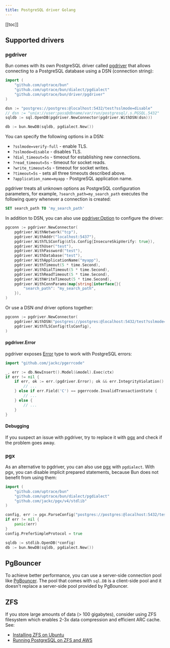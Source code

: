 ```yaml
---
title: PostgreSQL driver Golang
---
```


<CoverImage title="Supported PostgreSQL drivers" />

[[toc]]

## Supported drivers

### pgdriver

Bun comes with its own PostgreSQL driver called
[pgdriver](https://github.com/uptrace/bun/tree/master/driver/pgdriver) that allows connecting to a
PostgreSQL database using a DSN (connection string):

```go
import (
	"github.com/uptrace/bun"
	"github.com/uptrace/bun/dialect/pgdialect"
	"github.com/uptrace/bun/driver/pgdriver"
)

dsn := "postgres://postgres:@localhost:5432/test?sslmode=disable"
// dsn := "unix://user:pass@dbname/var/run/postgresql/.s.PGSQL.5432"
sqldb := sql.OpenDB(pgdriver.NewConnector(pgdriver.WithDSN(dsn)))

db := bun.NewDB(sqldb, pgdialect.New())
```

You can specify the following options in a DSN:

- `?sslmode=verify-full` - enable TLS.
- `?sslmode=disable` - disables TLS.
- `?dial_timeout=5s` - timeout for establishing new connections.
- `?read_timeout=5s` - timeout for socket reads.
- `?write_timeout=5s` - timeout for socket writes.
- `?timeout=5s` - sets all three timeouts described above.
- `?application_name=myapp` - PostgreSQL application name.

pgdriver treats all unknown options as PostgreSQL configuration parameters, for example,
`?search_path=my_search_path` executes the following query whenever a connection is created:

```sql
SET search_path TO 'my_search_path'
```

In addition to DSN, you can also use
[pgdriver.Option](https://pkg.go.dev/github.com/uptrace/bun/driver/pgdriver#Option) to configure the
driver:

```go
pgconn := pgdriver.NewConnector(
	pgdriver.WithNetwork("tcp"),
	pgdriver.WithAddr("localhost:5437"),
	pgdriver.WithTLSConfig(&tls.Config{InsecureSkipVerify: true}),
	pgdriver.WithUser("test"),
	pgdriver.WithPassword("test"),
	pgdriver.WithDatabase("test"),
	pgdriver.WithApplicationName("myapp"),
	pgdriver.WithTimeout(5 * time.Second),
	pgdriver.WithDialTimeout(5 * time.Second),
	pgdriver.WithReadTimeout(5 * time.Second),
	pgdriver.WithWriteTimeout(5 * time.Second),
	pgdriver.WithConnParams(map[string]interface{}{
		"search_path": "my_search_path",
	}),
)
```

Or use a DSN _and_ driver options together:

```go
pgconn := pgdriver.NewConnector(
    pgdriver.WithDSN("postgres://postgres:@localhost:5432/test?sslmode=verify-full"),
    pgdriver.WithTLSConfig(tlsConfig),
)
```

#### pgdriver.Error

pgdriver exposes [Error](https://pkg.go.dev/github.com/uptrace/bun/driver/pgdriver#Error) type to
work with PostgreSQL errors:

```go
import "github.com/jackc/pgerrcode"

_, err := db.NewInsert().Model(&model).Exec(ctx)
if err != nil {
    if err, ok := err.(pgdriver.Error); ok && err.IntegrityViolation() {
        // ...
    } else if err.Field('C') == pgerrcode.InvalidTransactionState {
        // ...
    } else {
        // ...
    }
}
```

#### Debugging

If you suspect an issue with pgdriver, try to replace it with [pgx](#pgx) and check if the problem
goes away.

### pgx

As an alternative to pgdriver, you can also use [pgx](https://github.com/jackc/pgx) with
`pgdialect`. With pgx, you can disable implicit prepared statements, because Bun does not benefit
from using them:

```go
import (
	"github.com/uptrace/bun"
	"github.com/uptrace/bun/dialect/pgdialect"
	"github.com/jackc/pgx/v4/stdlib"
)

config, err := pgx.ParseConfig("postgres://postgres:@localhost:5432/test?sslmode=disable")
if err != nil {
	panic(err)
}
config.PreferSimpleProtocol = true

sqldb := stdlib.OpenDB(*config)
db := bun.NewDB(sqldb, pgdialect.New())
```

## PgBouncer

To achieve better performance, you can use a server-side connection pool like
[PgBouncer](https://www.pgbouncer.org/). The pool that comes with `sql.DB` is a client-side pool and
it doesn't replace a server-side pool provided by PgBouncer.

## ZFS

If you store large amounts of data (> 100 gigabytes), consider using ZFS filesystem which enables
2-3x data compression and efficient ARC cache. See:

- [Installing ZFS on Ubuntu](https://blog.uptrace.dev/posts/ubuntu-install-zfs/)
- [Running PostgreSQL on ZFS and AWS](tuning-zfs-aws-ebs.md)
